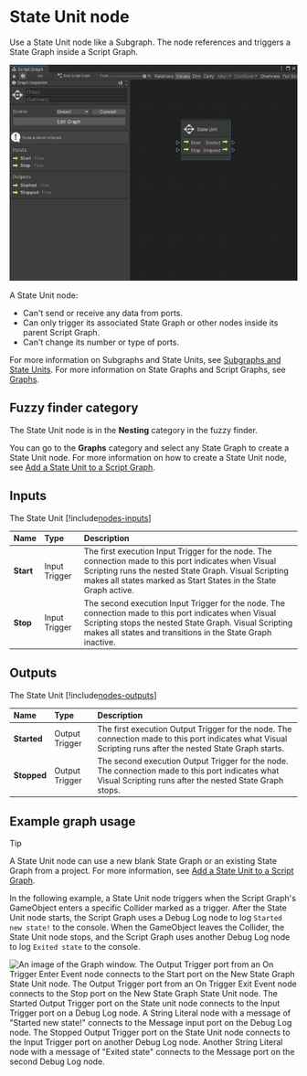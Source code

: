 # State Unit node

Use a State Unit node like a Subgraph. The node references and triggers a State Graph inside a Script Graph.

![An image of the Graph window that displays a State Unit node and the Graph Inspector.](images/vs-state-unit-new-state-graph.png)

A State Unit node:

- Can't send or receive any data from ports.
- Can only trigger its associated State Graph or other nodes inside its parent Script Graph.
- Can't change its number or type of ports.

For more information on Subgraphs and State Units, see [Subgraphs and State Units](vs-nesting-subgraphs-state-units.md).
For more information on State Graphs and Script Graphs, see [Graphs](vs-graph-types.md).

## Fuzzy finder category

The State Unit node is in the **Nesting** category in the fuzzy finder.

You can go to the **Graphs** category and select any State Graph to create a State Unit node. For more information on
how to create a State Unit node, see [Add a State Unit to a Script Graph](vs-nesting-add-state-unit.md).

## Inputs

The State Unit [!include[nodes-inputs](./snippets/nodes-inputs.md)]

| **Name**  | **Type**      | **Description**                                                                                                                                                                                                                   |
|:----------|:--------------|:----------------------------------------------------------------------------------------------------------------------------------------------------------------------------------------------------------------------------------|
| **Start** | Input Trigger | The first execution Input Trigger for the node. The connection made to this port indicates when Visual Scripting runs the nested State Graph. Visual Scripting makes all states marked as Start States in the State Graph active. |
| **Stop**  | Input Trigger | The second execution Input Trigger for the node. The connection made to this port indicates when Visual Scripting stops the nested State Graph. Visual Scripting makes all states and transitions in the State Graph inactive.    |

## Outputs

The State Unit [!include[nodes-outputs](./snippets/nodes-outputs.md)]

| **Name**    | **Type**       | **Description**                                                                                                                                             |
|:------------|:---------------|:------------------------------------------------------------------------------------------------------------------------------------------------------------|
| **Started** | Output Trigger | The first execution Output Trigger for the node. The connection made to this port indicates what Visual Scripting runs after the nested State Graph starts. |
| **Stopped** | Output Trigger | The second execution Output Trigger for the node. The connection made to this port indicates what Visual Scripting runs after the nested State Graph stops. |

## Example graph usage

> [!TIP]
> A State Unit node can use a new blank State Graph or an existing State Graph from a project. For more information,
> see [Add a State Unit to a Script Graph](vs-nesting-add-state-unit.md).

In the following example, a State Unit node triggers when the Script Graph's GameObject enters a specific Collider
marked as a trigger. After the State Unit node starts, the Script Graph uses a Debug Log node to
log `Started new state!` to the console. When the GameObject leaves the Collider, the State Unit node stops, and the
Script Graph uses another Debug Log node to log `Exited state` to the console.

![An image of the Graph window. The Output Trigger port from an On Trigger Enter Event node connects to the Start port on the New State Graph State Unit node. The Output Trigger port from an On Trigger Exit Event node connects to the Stop port on the New State Graph State Unit node. The Started Output Trigger port on the State unit node connects to the Input Trigger port on a Debug Log node. A String Literal node with a message of "Started new state!" connects to the Message input port on the Debug Log node. The Stopped Output Trigger port on the State Unit node connects to the Input Trigger port on another Debug Log node. Another String Literal node with a message of "Exited state" connects to the Message port on the second Debug Log node.](images/vs-state-unit-node-script-graph-example.png)


 